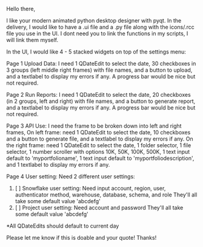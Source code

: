 Hello there,

I like your modern animated python desktop designer with pyqt.
In the delivery, I would like to have a .ui file and a .py file along with the icons/.rcc file you use in the UI. I dont need you to link the functions in my scripts, I will link them myself.

In the UI, I would like 4 - 5 stacked widgets on top of the settings menu:

Page 1 Upload Data:
I need 1 QDateEdit to select the date, 30 checkboxes in 3 groups (left middle right frames) with file names, and a button to upload, and a textlabel to display my errors if any.
A progress bar would be nice but not required.

Page 2 Run Reports:
I need 1 QDateEdit to select the date, 20 checkboxes (in 2 groups, left and right) with file names, and a button to generate report, and a textlabel to display my errors if any.
A progress bar would be nice but not required.

Page 3 API Use:
I need the frame to be broken down into left and right frames,
On left frame: need 1 QDateEdit to select the date, 10 checkboxes and a button to generate file, and a textlabel to display my errors if any.
On the right frame: need 1 QDateEdit to select the date, 1 folder selector, 1 file selector, 1 number scroller with options 10K, 50K, 100K, 500K, 1 text input default to 'myportfolioname', 1 text input default to 'myportfoliodescription', and 1 textlabel to display my errors if any.

Page 4 User setting:
Need 2 different user settings:

1. [ ] Snowflake user setting:
   Need input account, region, user, authenticator method, warehouse, database, schema, and role
   They'll all take some default value 'abcdefg'
2. [ ] Project user setting:
   Need account and password
   They'll all take some default value 'abcdefg'

*All QDateEdits should default to current day

Please let me know if this is doable and your quote! Thanks!

